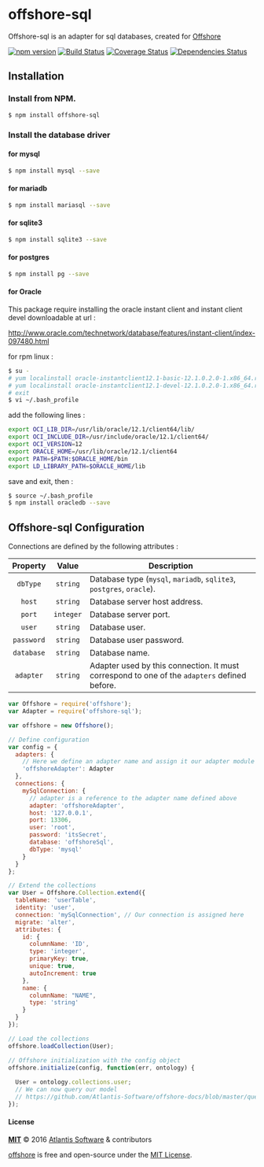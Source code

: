 # offshore-sql

Offshore-sql is an adapter for sql databases, created for [Offshore](https://github.com/Atlantis-Software/offshore)

[![npm version](https://badge.fury.io/js/offshore-sql.svg)](https://www.npmjs.com/offshore-sql)
[![Build Status](https://travis-ci.org/Atlantis-Software/offshore-sql.svg?branch=master)](https://travis-ci.org/Atlantis-Software/offshore-sql)
[![Coverage Status](https://coveralls.io/repos/github/Atlantis-Software/offshore-sql/badge.svg?branch=master)](https://coveralls.io/github/Atlantis-Software/offshore-sql?branch=master)
[![Dependencies Status](https://david-dm.org/Atlantis-Software/offshore-sql.svg)](https://david-dm.org/Atlantis-Software/offshore-sql)





## Installation

### Install from NPM.

```bash
$ npm install offshore-sql
```
### Install the database driver

#### for mysql
```bash
$ npm install mysql --save
```
#### for mariadb
```bash
$ npm install mariasql --save
```
#### for sqlite3
```bash
$ npm install sqlite3 --save
```
#### for postgres
```bash
$ npm install pg --save
```
#### for Oracle

This package require installing the oracle instant client and instant client devel downloadable at url :

http://www.oracle.com/technetwork/database/features/instant-client/index-097480.html

for rpm linux :

```bash
$ su -
# yum localinstall oracle-instantclient12.1-basic-12.1.0.2.0-1.x86_64.rpm
# yum localinstall oracle-instantclient12.1-devel-12.1.0.2.0-1.x86_64.rpm
# exit
$ vi ~/.bash_profile
```

add the following lines :

```bash
export OCI_LIB_DIR=/usr/lib/oracle/12.1/client64/lib/
export OCI_INCLUDE_DIR=/usr/include/oracle/12.1/client64/
export OCI_VERSION=12
export ORACLE_HOME=/usr/lib/oracle/12.1/client64
export PATH=$PATH:$ORACLE_HOME/bin
export LD_LIBRARY_PATH=$ORACLE_HOME/lib
```

save and exit, then :

```bash
$ source ~/.bash_profile
$ npm install oracledb --save
```

## Offshore-sql Configuration

Connections are defined by the following attributes :

Property | Value | Description
:---: | :---: | ---
`dbType` | `string` | Database type (`mysql`, `mariadb`, `sqlite3`, `postgres`, `oracle`).
`host` | `string` | Database server host address.
`port` | `integer` | Database server port.
`user` | `string` | Database user.
`password` | `string` | Database user password.
`database` | `string` | Database name.
`adapter` | `string` | Adapter used by this connection. It must correspond to one of the `adapters` defined before.

```javascript
var Offshore = require('offshore');
var Adapter = require('offshore-sql');

var offshore = new Offshore();

// Define configuration
var config = {
  adapters: {
    // Here we define an adapter name and assign it our adapter module
    'offshoreAdapter': Adapter
  },
  connections: {
    mySqlConnection: {
      // adapter is a reference to the adapter name defined above
      adapter: 'offshoreAdapter',
      host: '127.0.0.1',
      port: 13306,
      user: 'root',
      password: 'itsSecret',
      database: 'offshoreSql',
      dbType: 'mysql'
    }
  }
};

// Extend the collections
var User = Offshore.Collection.extend({
  tableName: 'userTable',
  identity: 'user',
  connection: 'mySqlConnection', // Our connection is assigned here
  migrate: 'alter',
  attributes: {
    id: {
      columnName: 'ID',
      type: 'integer',
      primaryKey: true,
      unique: true,
      autoIncrement: true
    },
    name: {
      columnName: "NAME",
      type: 'string'
    }
  }
});

// Load the collections
offshore.loadCollection(User);

// Offshore initialization with the config object
offshore.initialize(config, function(err, ontology) {
  
  User = ontology.collections.user;
  // We can now query our model
  // https://github.com/Atlantis-Software/offshore-docs/blob/master/queries/query-methods.md
});
```

#### License

**[MIT](./LICENSE)**
&copy; 2016
[Atlantis Software](http://www.atlantis-software.net/) & contributors

[offshore](https://github.com/Atlantis-Software/offshore/) is free and open-source under the [MIT License](https://opensource.org/licenses/MIT/).
